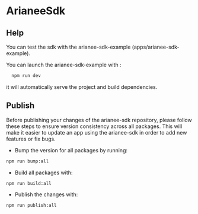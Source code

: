 # ArianeeSdk

## Help

You can test the sdk with the arianee-sdk-example (apps/arianee-sdk-example).

You can launch the arianee-sdk-example with :

```bash
  npm run dev
```

it will automatically serve the project and build dependencies.

## Publish

Before publishing your changes of the arianee-sdk repository, please follow these steps to ensure version consistency across all packages.
This will make it easier to update an app using the arianee-sdk in order to add new features or fix bugs.

- Bump the version for all packages by running:

```bash
npm run bump:all
```

- Build all packages with:

```bash
npm run build:all
```

- Publish the changes with:

```bash
npm run publish:all
```
